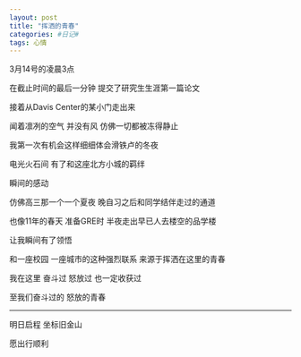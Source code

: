 ```yaml
---
layout: post
title: "挥洒的青春"
categories: #日记#
tags: 心情
---
```


3月14号的凌晨3点   

在截止时间的最后一分钟 提交了研究生生涯第一篇论文   
<!--more-->

接着从Davis Center的某小门走出来   

闻着凛冽的空气 并没有风 仿佛一切都被冻得静止   

我第一次有机会这样细细体会滑铁卢的冬夜   

电光火石间 有了和这座北方小城的羁绊   

瞬间的感动   

仿佛高三那一个一个夏夜 晚自习之后和同学结伴走过的通道   

也像11年的春天 准备GRE时 半夜走出早已人去楼空的品学楼   

让我瞬间有了领悟   

和一座校园 一座城市的这种强烈联系 来源于挥洒在这里的青春   

我在这里 奋斗过 怒放过 也一定收获过   

至我们奋斗过的 怒放的青春   

---

明日启程 坐标旧金山   

愿出行顺利